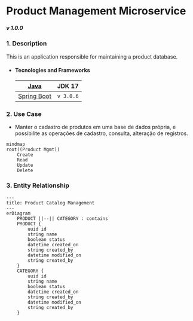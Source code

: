 # Product Management Microservice
##### _v 1.0.0_
<i style="font-size:14px">  </i>


### **1. Description**

This is an application responsible for maintaining a product database. 

- #### Tecnologies and Frameworks
    |[Java](https://img.shields.io/badge/Java-ED8B00?style=for-the-badge&logo=java$logoColor=white) | JDK 17|
    |---|---|
    |[Spring Boot](https://img.shields.io/badge/Spring_Boot-F2F4F9?style=for-the-badge&logo=spring-boot) | `v 3.0.6` |


### **2. Use Case**
- Manter o cadastro de produtos em uma base de dados própria, e possibilite as operações de cadastro, consulta, alteração de registros. 

```mermaid
mindmap
root((Product Mgmt))
    Create
    Read
    Update
    Delete
```


### **3. Entity Relationship**
```mermaid
---
title: Product Catalog Management
---
erDiagram
    PRODUCT ||--|| CATEGORY : contains
    PRODUCT {
        uuid id
        string name
        boolean status
        datetime created_on
        string created_by
        datetime modified_on
        string created_by
    }
    CATEGORY {
        uuid id
        string name
        boolean status
        datetime created_on
        string created_by
        datetime modified_on
        string created_by
    }